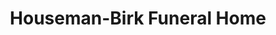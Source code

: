 ---
title: "Houseman-Birk Funeral Home"
url: /hendricks/houseman-birk-funeral-home/
shop: Bestattungen
---